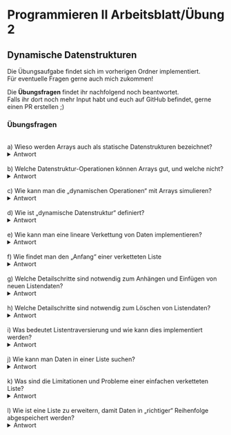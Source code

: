 # Programmieren II Arbeitsblatt/Übung 2
## Dynamische Datenstrukturen

Die Übungsaufgabe findet sich im vorherigen Ordner implementiert.  
Für eventuelle Fragen gerne auch mich zukommen!

Die **Übungsfragen** findet ihr nachfolgend noch beantwortet.  
Falls ihr dort noch mehr Input habt und euch auf GitHub befindet, gerne einen PR erstellen ;)

### Übungsfragen
<br>
a) Wieso werden Arrays auch als statische Datenstrukturen bezeichnet?  
<details>
<summary>Antwort</summary>
Arrays werden einmal angelegt und haben dann eine feste Länge (wie vom User definiert).  
Da diese Länge nicht mehr geändert werden kann, werden Arrays als statisch bezeichnet.

```csharp
int[] a = new int[3]; // <- diese Länge ist fest, kann nicht mehr geändert werden.
```

Dem gegenüber stehen sog **dynamische** Datenstrukturen, welche eine variable Länge haben.
</details>
<br>
b) Welche Datenstruktur-Operationen können Arrays gut, und welche nicht?
<details>
<summary>Antwort</summary>
Vor allem Index-Operationen können Arrays sehr gut, da hängen die (einfach) verketteten Listen hinterher.
</details>
<br>
c) Wie kann man die „dynamischen Operationen“ mit Arrays simulieren?
<details>
<summary>Antwort</summary>
Beispiel: variable Länge des Arrays.

Dafür müsste eine extra Methode angelegt werden, welche bei einem Index, welcher OutOfBounds liegt, eine neues, größeres Array erstellt, und Elemente dementsprechend kopiert.  
Das ist nicht nur sehr umständlich, sondern bei vielen Elementen auch nicht mehr performant. Deshalb gibt es dynamische Datenstrukturen.

```csharp
int[] a = new int[3];
a = add(a, 2, 1);
a = add(a, 3, 2);
a = add(a, 1, 3);
a = add(a, 6, 4); // hier tritt ein Fehler auf, der behandelt werden muss, da nur 4 Elemente in einem Array mit der Länge 3 liegen.

public int[] add(int[] a, int data, int index) 
{
    try 
    {
        a[index] = data;
    }
    catch (Exception e)
    {
        // Hier muss das Array vergrößert werden.
        
        int[] temp = a;
        a = new int[temp.Length + 1];
        
        for (int i = 0; i < temp.Length; i++)
        {
            a[i] = temp[i];
        }        
        temp[index] = data;
    }
    
    return a;
}
```

An dieser kurzen Implementierung ist auch zu Erkennen, dass es nach jetzigem Stand für jeden Datentyp eine eigene Methode braucht.  
Dies ist natürlich sehr umständlich. Allerdings gibt es keinen anderen Weg, dynamische Operationen auf statischen Arrays abzubilden.
</details>
<br>
d) Wie ist „dynamische Datenstruktur“ definiert?
<details>
<summary>Antwort</summary>
Kurze Definition: Dynamische Datenstrukturen können sich zur Laufzeit des Programms an den wachsenden (oder sinkenden) Speicherbedarf anpassen.  
Falls neue Elemente hinzugefügt werden, wächst der Speicherbedarf -> die Liste muss sich daran anpassen (geschieht bei einfach verketteten Listen relativ einfach durch die Nachfolger-Referenz).
</details>
<br>
e) Wie kann man eine lineare Verkettung von Daten implementieren?
<details>
<summary>Antwort</summary>
Nachfolger-Referenzen (bzw. bei doppelt verketteten Listen noch Vorgänger-Referenzen).
</details>
<br>
f) Wie findet man den „Anfang“ einer verketteten Liste
<details>
<summary>Antwort</summary>
    
Der Anfang einer einfach verketteten Liste ist in der Liste als `head`-Referenz gespeichert.

```csharp
public class List {
    public Node head;
    
    public Node findStartOfListe {
        return head;
    }   
    
    // ...
}
```
Nachfolger-Referenzen (bzw. bei doppelt verketteten Listen noch Vorgänger-Referenzen).
</details>
<br>
g) Welche Detailschritte sind notwendig zum Anhängen und Einfügen von neuen Listendaten?
<details>
<summary>Antwort</summary>
Antwort hier in Pseudo-Code gegeben (sollte in der Prüfung bei solch einer Fragestellung auch reichen)

**Anhängen**:
```
Liste:
    anhaengen'(daten):
        wenn head noch nicht gesetzt:
            head <- neuer knoten(daten)
        sonst:
            rufe head.anhaengen mit daten auf
        end
    end
end
            
Knoten:
    anhaengen(daten):
        wenn nachfolger nicht gesetzt (jetziger knoten ist letztes element):
            nachfolger <- neuer knoten(daten)
        sonst:
            rekursiver aufruf nachfolger.anhaengen(daten)
        end
    end
end
```

**Einfügen** (in sortierter Reihenfolge):
```
Liste:
    einfügen'(daten):
        wenn head nicht gesetzt:
            head <- neuer Knoten(daten)
        sonst wenn daten < head.daten:
            vorne_einfügen(daten) // hier nicht implementiert
        sonst
            rufe head.einfügen mit daten auf
        end
    end
end

Knoten:
    einfügen:
        wenn nachfolger nicht gesetzt:
            nachfolger <- neuer knoten(daten)
        sonst wenn daten < nachfolger.daten:
            temp <- neuer knoten(daten)
            temp.nachfolger <- nachfolger
            nachfolger <- temp
        sonst:
            nachfolger.einfügen(daten)
        end
    end
end         
```
</details>
<br>
h) Welche Detailschritte sind notwendig zum Löschen von Listendaten?
<details>
<summary>Antwort</summary>

```
Liste:
    lösche'(daten):
        wenn head.daten gleich daten:
            head <- head.next
        sonst:
            head.next.lösche(daten)
        end
    end
end

Knoten:
    lösche(daten):
        wenn nachfolger.daten gleich daten:
            nachfolger = nachfolger.nachfolger
        sonst:
            nachfolger.lösche(daten)
        end
    end
end
```
</details>
<br>
i) Was bedeutet Listentraversierung und wie kann dies implementiert werden?
<details>
<summary>Antwort</summary>
    
Listentraversierung bedeutet das Durchlaufen einer Liste. Dies kann implementiert werden, indem die Liste durchgegangen wird, solange der Nachfolger nicht `null` ist.
</details>
<br>
j) Wie kann man Daten in einer Liste suchen?
<details>
<summary>Antwort</summary>

```
Knoten:
    suche(daten):
        wenn this.daten = daten:
            ausgabe gefunden
        sonst:
            nachfolger.suche(daten)
        end
    end
end
```
</details>
<br>
k) Was sind die Limitationen und Probleme einer einfachen verketteten Liste?
<details>
<summary>Antwort</summary>
    
- Vorgänger nicht bekannt -> etwas schwerer beim Löschen und Einfügen von Elementen
- Indexing nicht so einfach wie bei Arrays
- braucht vergleichweise mehr Speicherplatz als Arrays
- 
</details>
<br>
l) Wie ist eine Liste zu erweitern, damit Daten in „richtiger“ Reihenfolge abgespeichert werden?
<details>
<summary>Antwort</summary>
    
Siehe Antwort g) zum Thema **Einfügen**
</details>
